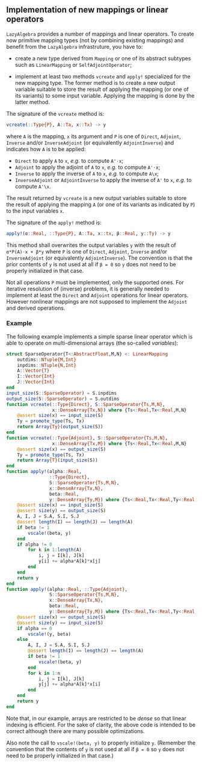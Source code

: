 ## Implementation of new mappings or linear operators

`LazyAlgebra` provides a number of mappings and linear operators.  To create
now primitive mapping types (not by combining existing mappings) and benefit
from the `LazyAlgebra` infrastruture, you have to:

* create a new type derived from `Mapping` or one of its abstract subtypes such
  as `LinearMapping` or `SelfAdjointOperator`;

* implement at least two methods `vcreate` and `apply!` specialized for the new
  mapping type.  The former method is to create a new output variable suitable
  to store the result of applying the mapping (or one of its variants) to some
  input variable.  Applying the mapping is done by the latter method.

The signature of the `vcreate` method is:

```julia
vcreate(::Type{P}, A::Ta, x::Tx) -> y
```

where `A` is the mapping, `x` its argument and `P` is one of `Direct`,
`Adjoint`, `Inverse` and/or `InverseAdjoint` (or equivalently `AdjointInverse`)
and indicates how `A` is to be applied:

* `Direct` to apply `A` to `x`, *e.g.* to compute `A'⋅x`;
* `Adjoint` to apply the adjoint of `A` to `x`, *e.g.* to compute `A'⋅x`;
* `Inverse` to apply the inverse of `A` to `x`, *e.g.* to compute `A\x`;
* `InverseAdjoint` or `AdjointInverse` to apply the inverse of `A'` to `x`,
  *e.g.* to compute `A'\x`.

The result returned by `vcreate` is a new output variables suitable to store
the result of applying the mapping `A` (or one of its variants as indicated by
`P`) to the input variables `x`.

The signature of the `apply!` method is:

```julia
apply!(α::Real, ::Type{P}, A::Ta, x::tx, β::Real, y::Ty) -> y
```

This method shall overwrites the output variables `y` with the result of
`α*P(A)⋅x + β*y` where `P` is one of `Direct`, `Adjoint`, `Inverse` and/or
`InverseAdjoint` (or equivalently `AdjointInverse`).  The convention is that
the prior contents of `y` is not used at all if `β = 0` so `y` does not need to
be properly initialized in that case.

Not all operations `P` must be implemented, only the supported ones.  For
iterative resolution of (inverse) problems, it is generally needed to implement
at least the `Direct` and `Adjoint` operations for linear operators.  However
nonlinear mappings are not supposed to implement the `Adjoint` and derived
operations.


### Example

The following example implements a simple sparse linear operator which is able
to operate on multi-dimensional arrays (the so-called *variables*):

```julia
struct SparseOperator{T<:AbstractFloat,M,N} <: LinearMapping
    outdims::NTuple{M,Int}
    inpdims::NTuple{N,Int}
    A::Vector{T}
    I::Vector{Int}
    J::Vector{Int}
end
input_size(S::SparseOperator) = S.inpdims
output_size(S::SparseOperator) = S.outdims
function vcreate(::Type{Direct}, S::SparseOperator{Ts,M,N},
                 x::DenseArray{Tx,N}) where {Ts<:Real,Tx<:Real,M,N}
    @assert size(x) == input_size(S)
    Ty = promote_type(Ts, Tx)
    return Array{Ty}(output_size(S))
end
function vcreate(::Type{Adjoint}, S::SparseOperator{Ts,M,N},
                 x::DenseArray{Tx,M}) where {Ts<:Real,Tx<:Real,M,N}
    @assert size(x) == output_size(S)
    Ty = promote_type(Ts, Tx)
    return Array{T}(input_size(S))
end
function apply!(alpha::Real,
                ::Type{Direct},
                S::SparseOperator{Ts,M,N},
                x::DenseArray{Tx,N},
                beta::Real,
                y::DenseArray{Ty,M}) where {Ts<:Real,Tx<:Real,Ty<:Real,M,N}
    @assert size(x) == input_size(S)
    @assert size(y) == output_size(S)
    A, I, J = S.A, S.I, S.J
    @assert length(I) == length(J) == length(A)
    if beta != 1
        vscale!(beta, y)
    end
    if alpha != 0
        for k in 1:length(A)
            i, j = I[k], J[k]
            y[i] += alpha*A[k]*x[j]
        end
    end
    return y
end
function apply!(alpha::Real, ::Type{Adjoint},
                S::SparseOperator{Ts,M,N},
                x::DenseArray{Tx,N},
                beta::Real,
                y::DenseArray{Ty,M}) where {Ts<:Real,Tx<:Real,Ty<:Real,M,N}
    @assert size(x) == output_size(S)
    @assert size(y) == input_size(S)
    if alpha == 0
        vscale!(y, beta)
    else
        A, I, J = S.A, S.I, S.J
        @assert length(I) == length(J) == length(A)
        if beta != 1
            vscale!(beta, y)
        end
        for k in 1:n
            i, j = I[k], J[k]
            y[j] += alpha*A[k]*x[i]
        end
    end
    return y
end
```

Note that, in our example, arrays are restricted to be *dense* so that linear
indexing is efficient.  For the sake of clarity, the above code is intended to
be correct although there are many possible optimizations.

Also note the call to `vscale!(beta, y)` to properly initialize `y`.  (Remember
the convention that the contents of `y` is not used at all if `β = 0` so `y`
does not need to be properly initialized in that case.)
